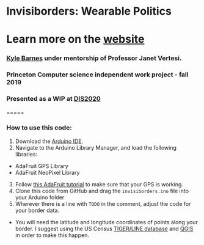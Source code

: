 # Invisiborders: Wearable Politics
Learn more on the [website](https://www.invisiborders.com/)
=====
### [Kyle Barnes](https://www.kylebarn.es/) under mentorship of Professor Janet Vertesi.
### Princeton Computer science independent work project - fall 2019
### Presented as a WIP at [DIS2020](https://dis.acm.org/2020/)
=====
### How to use this code:
1. Download the [Arduino IDE](https://www.arduino.cc/en/Main/Software).
2. Navigate to the Arduino Library Manager, and load the following libraries:
  - AdaFruit GPS Library
  - AdaFruit NeoPixel Library
3. Follow [this AdaFruit tutorial](https://learn.adafruit.com/flora-wearable-gps/) to make sure that your GPS is working.
4. Clone this code from GitHub and drag the `invisiborders.ino` file into your Arduino folder
5. Wherever there is a line with `TODO` in the comment, adjust the code for your border data.
  - You will need the latitude and longitude coordinates of points along your border. I suggest using the US Census [TIGER/LINE database](https://www.census.gov/cgi-bin/geo/shapefiles/index.php) and [QGIS](https://qgis.org/en/site/) in order to make this happen.
